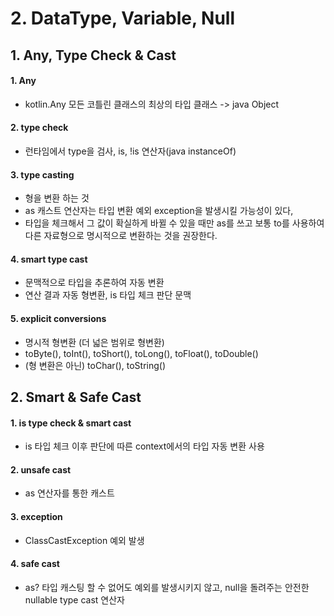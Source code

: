 # 2. DataType, Variable, Null

## 1. Any, Type Check & Cast

#### 1. Any
 - kotlin.Any 모든 코틀린 클래스의 최상의 타입 클래스 -> java Object
 
#### 2. type check
 - 런타임에서 type을 검사, is, !is 연산자(java instanceOf)

#### 3. type casting
 - 형을 변환 하는 것
 - as 캐스트 연산자는 타입 변환 예외 exception을 발생시킬 가능성이 있다,
 - 타입을 체크해서 그 값이 확실하게 바뀔 수 있을 때만 as를 쓰고 보통 to를 사용하여 다른 자료형으로 명시적으로 변환하는 것을 권장한다.

#### 4. smart type cast
 - 문맥적으로 타입을 추론하여 자동 변환
 - 연산 결과 자동 형변환, is 타입 체크 판단 문맥

#### 5. explicit conversions
 - 명시적 형변환 (더 넓은 범위로 형변환)
 - toByte(), toInt(), toShort(), toLong(), toFloat(), toDouble()
 - (형 변환은 아닌) toChar(), toString()


## 2. Smart & Safe Cast

#### 1. is type check & smart cast
 - is 타입 체크 이후 판단에 따른 context에서의 타입 자동 변환 사용

#### 2. unsafe cast
 - as 연산자를 통한 캐스트

#### 3. exception
 - ClassCastException 예외 발생

#### 4. safe cast
 - as? 타입 캐스팅 할 수 없어도 예외를 발생시키지 않고, null을 돌려주는 안전한 nullable type cast 연산자


